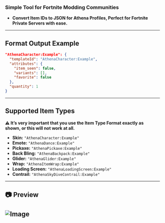### Simple Tool for Fortnite Modding Communities
- **Convert Item IDs to JSON for Athena Profiles, Perfect for Fortnite Private Servers with ease.**
---
## Format Output Example
```json
"AthenaCharacter:Example": {
  "templateId": "AthenaCharacter:Example",
  "attributes": {
    "item_seen": false,
    "variants": [],
    "favorite": false
  },
  "quantity": 1
}
```
---
## Supported Item Types
**⚠️ It’s very important that you use the Item Type Format exactly as shown, or this will not work at all.**
* **Skin:** `"AthenaCharacter:Example"`
* **Emote:** `"AthenaDance:Example"`
* **Pickaxe:** `"AthenaPickaxe:Example"`
* **Back Bling:** `"AthenaBackpack:Example"`
* **Glider:** `"AthenaGlider:Example"`
* **Wrap:** `"AthenaItemWrap:Example"`
* **Loading Screen:** `"AthenaLoadingScreen:Example"`
* **Contrail:** `"AthenaSkyDiveContrail:Example"`
---
## 📷 Preview
![Image](https://github.com/user-attachments/assets/8a3e1507-5cd0-4b8d-b730-5ee8e1c0d24a)
---
